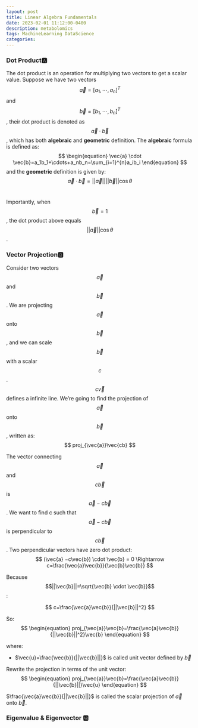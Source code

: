 ```yaml
---
layout: post
title: Linear Algebra Fundamentals
date: 2023-02-01 11:12:00-0400
description: metabolomics
tags: MachineLearning DataScience
categories: 
---
```


### Dot Product🅰️
The dot product is an operation for multiplying two vectors to get a scalar value. Suppose we have two vectors $$\vec{a}=[a_1,\cdots,a_n]^T$$ and $$\vec{b}=[b_1,\cdots,b_n]^T$$, their dot product is denoted as $$\vec{a}\cdot\vec{b}$$, which has both **algebraic** and **geometric** definition. The **algebraic** formula is defined as:
<br>
$$
\begin{equation}
\vec{a} \cdot \vec{b}=a_1b_1+\cdots+a_nb_n=\sum_{i=1}^{n}a_ib_i
\end{equation}
$$
and the **geometric** definition is given by:
<br>
$$
\begin{equation}
\vec{a} \cdot \vec{b}=||\vec{a}||||\vec{b}||\cos\theta
\end{equation}
$$
<br>

Importantly, when $$\vec{b}=1$$, the dot product above equals $$||\vec{a}||\cos\theta $$.

### Vector Projection🅱️
Consider two vectors $$\vec{a}$$ and $$\vec{b}$$. We are projecting $$\vec{a}$$ onto $$\vec{b}$$, and we can scale $$\vec{b}$$ with a scalar $$c$$. $$c\vec{v}$$ defines a infinite line. We’re going to find the projection of $$\vec{a}$$ onto $$\vec{b}$$, written as:
<br>
$$
proj_{\vec{a}}\vec{cb}
$$

The vector connecting $$\vec{a}$$ and $$c\vec{b}$$ is $$\vec{a} −c\vec{b}$$. We want to find c such that $$\vec{a} −c\vec{b}$$ is perpendicular to $$c\vec{b}$$. Two perpendicular vectors have zero dot product:
<br>
$$
(\vec{a} −c\vec{b}) \cdot \vec{b} = 0 \Rightarrow 
c=\frac{\vec{a}\vec{b}}{\vec{b}\vec{b}}
$$

Because $$||\vec{b}||=\sqrt{\vec{b} \cdot \vec{b}}$$:

$$
c=\frac{\vec{a}\vec{b}}{||\vec{b}||^2}
$$

So:
<br>
$$
\begin{equation}
    proj_{\vec{a}}\vec{b}=\frac{\vec{a}\vec{b}}{||\vec{b}||^2}\vec{b}
\end{equation}
$$

where:
- $\vec{u}=\frac{\vec{b}}{||\vec{b}||}$ is called unit vector defined by $\vec{b}$

Rewrite the projection in terms of the unit vector:
<br>
$$
\begin{equation}
    proj_{\vec{a}}\vec{b}=\frac{\vec{a}\vec{b}}{||\vec{b}||}\vec{u}
\end{equation}
$$

$\frac{\vec{a}\vec{b}}{||\vec{b}||}$ is called the scalar projection of $\vec{a}$ onto $\vec{b}$.

### Eigenvalue & Eigenvector 🆎
